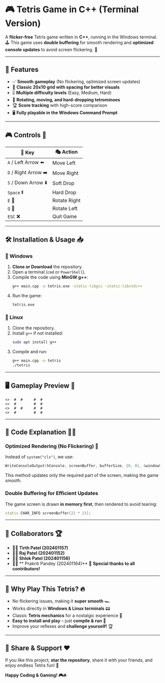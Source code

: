 # 🎮 Tetris Game in C++ (Terminal Version)

A **flicker-free** Tetris game written in **C++**, running in the Windows terminal. 🕹️
This game uses **double buffering** for smooth rendering and **optimized console updates** to avoid screen flickering. 🚀

---

## 🌟 Features
- ✅ **Smooth gameplay** (No flickering, optimized screen updates)
- 🎨 **Classic 20x10 grid with spacing for better visuals**
- 🎚️ **Multiple difficulty levels** (Easy, Medium, Hard)
- 🎯 **Rotating, moving, and hard-dropping tetrominoes**
- 🏆 **Score tracking** with high-score comparison
- 🖥️ **Fully playable in the Windows Command Prompt**

---

## 🎮 Controls 🎯
| 🔑 Key | 🎭 Action |
|------|----------------|
| `A` / Left Arrow ⬅️ | Move Left |
| `D` / Right Arrow ➡️ | Move Right |
| `S` / Down Arrow ⬇️ | Soft Drop |
| `Space` ⏬ | Hard Drop |
| `E` 🔄 | Rotate Right |
| `Q` 🔄 | Rotate Left |
| `ESC` ❌ | Quit Game |

---

## 🛠 Installation & Usage 📥
### 🏁 Windows
1. **Clone or Download** the repository.
2. Open a terminal (`cmd` or `PowerShell`).
3. Compile the code using **MinGW g++**:
   ```sh
   g++ main.cpp -o tetris.exe -static-libgcc -static-libstdc++
   ```
4. Run the game:
   ```sh
   tetris.exe
   ```

### 🐧 Linux
1. Clone the repository.
2. Install `g++` if not installed:
   ```sh
   sudo apt install g++
   ```
3. Compile and run:
   ```sh
   g++ main.cpp -o tetris
   ./tetris
   ```

---

## 🖥️ Gameplay Preview 🎥
```
<>  #  #     #  #
<>  #        #  #
<>  #  #     #  #
<>  #        #  #
```
---

## 📜 Code Explanation 🧑‍💻
### **Optimized Rendering (No Flickering) 🚀**
Instead of `system("cls")`, we use:
```cpp
WriteConsoleOutput(hConsole, screenBuffer, bufferSize, {0, 0}, &windowSize);
```
This method updates only the required part of the screen, making the game smooth.

### **Double Buffering for Efficient Updates**
The game screen is drawn **in memory first**, then rendered to avoid tearing:
```cpp
static CHAR_INFO screenBuffer[22 * 23];
```

---

## 🤝 Collaborators 🏆
- 👨‍💻 **Tirth Patel (202401157)**
- 👨‍💻 **Raj Patel (202401152)**
- 👨‍💻 **Shlok Patel (202401156)**
- 👨‍💻 ** Prakriti Pandey (202401164)**
👏 **Special thanks to all contributors!**



---

## 🚀 Why Play This Tetris? 🔥
- No flickering issues, making it **super smooth** 🏎️
- Works directly in **Windows & Linux terminals** 📟
- Classic **Tetris mechanics** for a nostalgic experience 🎵
- **Easy to install and play** – just **compile & run** 🎯
- Improve your reflexes and **challenge yourself!** 🏆

---

## 📢 Share & Support ❤️
If you like this project, **star the repository**, share it with your friends, and enjoy endless Tetris fun! 🎉

**Happy Coding & Gaming! 🎮🔥**
